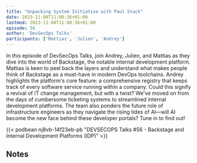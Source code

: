 ```yaml
---
title: "Unpacking System Initiative with Paul Stack"
date: 2023-11-08T11:08:36+01:00
lastmod: 2023-11-08T11:08:36+01:00
episode: 56
author: 'DevSecOps Talks'
participants: ['Mattias', 'Julien', 'Andrey']
---
```


In this episode of DevSecOps Talks, join Andrey, Julien, and Mattias as they dive into the world of Backstage, the notable internal development platform. Mattias is keen to peel back the layers and understand what makes people think of Backstage as a must-have in modern DevOps toolchains. Andrey highlights the platform's core feature: a comprehensive registry that keeps track of every software service running within a company. Could this signify a revival of IT change management, but with a twist? We've moved on from the days of cumbersome ticketing systems to streamlined internal development platforms. The team also ponders the future role of infrastructure engineers as they navigate the rising tides of AI—will AI become the new face behind these developer portals? Tune in to find out!

<!--more-->

<!-- Player -->

{{< podbean nj8vb-14f23eb-pb "DEVSECOPS Talks #56 - Backstage and Internal Development Platforms (IDP)" >}}

## Notes

